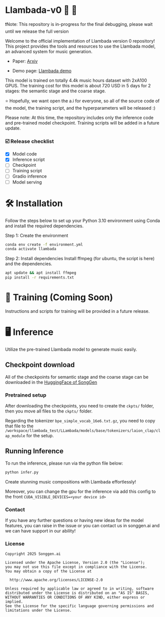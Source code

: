 # Llambada-v0 🐑 🎵

❗Note: This repository is in-progress for the final debugging, please wait until we release the full version 

Welcome to the official implementation of Llambada version 0 repository! This project provides the tools and resources to use the Llambada model, an advanced system for music generation.

- Paper: [Arxiv](https://arxiv.org/pdf/2411.01661)

- Demo page: [Llambada demo](https://songgen-ai.github.io/llambada-demo/)

This model is trained on totally 4.4k music hours dataset with 2xA100 GPUS. The training cost for this model is about 720 USD in 5 days for 2 stages: the semantic stage and the coarse stage.

⭐ Hopefully, we want open the a.i for everyone, so all of the source code of the model, the training script, and the hyperparameters will be released :)

Please note: At this time, the repository includes only the inference code and pre-trained model checkpoint. Training scripts will be added in a future update.

### ☑️ Release checklist

- [x] Model code
- [x] Inference script
- [ ] Checkpoint
- [ ] Training script
- [ ] Gradio inference
- [ ] Model serving
# 🛠️ Installation
Follow the steps below to set up your Python 3.10 environment using Conda and install the required dependencies.

Step 1: Create the environment
```bash
conda env create -f environment.yml
conda activate llambada
```
Step 2: Install dependencies
Install ffmpeg (for ubuntu, the script is here) and the dependencies.
``` bash
apt update && apt install ffmpeg
pip install -r requirements.txt
```
# 🚅 Training (Coming Soon)
Instructions and scripts for training will be provided in a future release.

# 🖥️ Inference
Utilize the pre-trained Llambada model to generate music easily.

## Checkpoint download

All of the checkpoints for semantic stage and the coarse stage can be downloaded in the [HuggingFace of SongGen](https://huggingface.co/songgen/Llambada)

### Pretrained setup

After downloading the checkpoints, you need to create the ```ckpts/``` folder, then you move all files to the ```ckpts/``` folder. 

Regarding the tokenizer ```bpe_simple_vocab_16e6.txt.gz```, you need to copy that file to the ```/workspace/llambada_test/LLambada/models/base/tokenizers/laion_clap/clap_module``` for the setup.

## Running Inference

To run the inference, please run via the python file below:

``` bash
python infer.py
```

Create stunning music compositions with Llambada effortlessly!

Moreover, you can change the gpu for the inference via add this config to the front ```CUDA_VISIBLE_DEVICES=<your device id> ```

### Contact

If you have any further questions or having new ideas for the model features, you can raise in the issue or you can contact us in songgen.ai and we can have support in our ability!

### License 

```
Copyright 2025 Songgen.ai

Licensed under the Apache License, Version 2.0 (the "License");
you may not use this file except in compliance with the License.
You may obtain a copy of the License at

  http://www.apache.org/licenses/LICENSE-2.0

Unless required by applicable law or agreed to in writing, software
distributed under the License is distributed on an "AS IS" BASIS,
WITHOUT WARRANTIES OR CONDITIONS OF ANY KIND, either express or implied.
See the License for the specific language governing permissions and
limitations under the License.
```
